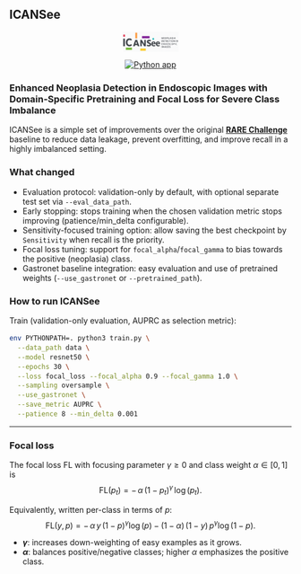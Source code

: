 ## ICANSee

<p align="center">
  <img src="resources/icansee.png" alt="ICANSee Logo" style="width:50%; max-width:100px; display:block; margin: 0 auto;">
</p>

<p align="center">
  <a href="https://github.com/Kirscher/ICANSee/actions/workflows/python-app.yml">
    <img src="https://github.com/Kirscher/ICANSee/actions/workflows/python-app.yml/badge.svg?branch=master" alt="Python app">
  </a>
</p>

### Enhanced Neoplasia Detection in Endoscopic Images with Domain-Specific Pretraining and Focal Loss for Severe Class Imbalance

ICANSee is a simple set of improvements over the original [**RARE Challenge**](https://rare25.grand-challenge.org/) baseline to reduce data leakage, prevent overfitting, and improve recall in a highly imbalanced setting.

### What changed
- Evaluation protocol: validation-only by default, with optional separate test set via `--eval_data_path`.
- Early stopping: stops training when the chosen validation metric stops improving (patience/min_delta configurable).
- Sensitivity-focused training option: allow saving the best checkpoint by `Sensitivity` when recall is the priority.
- Focal loss tuning: support for `focal_alpha`/`focal_gamma` to bias towards the positive (neoplasia) class.
- Gastronet baseline integration: easy evaluation and use of pretrained weights (`--use_gastronet` or `--pretrained_path`).

### How to run ICANSee

Train (validation-only evaluation, AUPRC as selection metric):
```bash
env PYTHONPATH=. python3 train.py \
  --data_path data \
  --model resnet50 \
  --epochs 30 \
  --loss focal_loss --focal_alpha 0.9 --focal_gamma 1.0 \
  --sampling oversample \
  --use_gastronet \
  --save_metric AUPRC \
  --patience 8 --min_delta 0.001
```

---

### Focal loss

The focal loss $\mathrm{FL}$ with focusing parameter $\gamma \ge 0$ and class weight $\alpha \in [0,1]$ is
$$\mathrm{FL}(p_t) = -\, \alpha \, (1 - p_t)^{\gamma} \, \log(p_t).$$

Equivalently, written per-class in terms of $p$:
$$\mathrm{FL}(y, p) = -\, \alpha\, y\, (1-p)^{\gamma} \log(p) - (1-\alpha)\, (1-y)\, p^{\gamma} \log(1-p).$$

- **$\gamma$**: increases down-weighting of easy examples as it grows.
- **$\alpha$**: balances positive/negative classes; higher $\alpha$ emphasizes the positive class.
